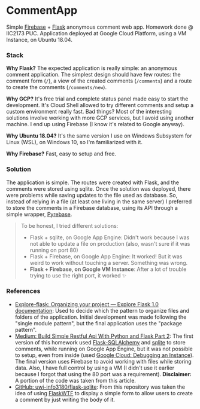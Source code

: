 # CommentApp
Simple [Firebase](https://firebase.google.com) + [Flask](http://flask.pocoo.org/) anonymous comment web app. Homework done @ IIC2173 PUC. Application deployed at Google Cloud Platform, using a VM Instance, on Ubuntu 18.04.

### Stack

**Why Flask?** The expected application is really simple: an anonymous comment application. The simplest design should have few routes: the comment form (`/`), a view of the created comments (`/comments`) and a route to create the comments (`/comments/new`).

**Why GCP?** It's free trial and complete status panel made easy to start the development. It's Cloud Shell allowed to try different comments and setup a custom environment really fast. Bad things? Most of the interesting solutions involve working with more GCP services, but I avoid using another machine. I end up using Firebase (I know it's related to Google anyway).

**Why Ubuntu 18.04?** It's the same version I use on Windows Subsystem for Linux (WSL), on Windows 10, so I'm familiarized with it.

**Why Firebase?** Fast, easy to setup and free.

### Solution

The application is simple. The routes were created with Flask, and the comments were stored using sqlite. Once the solution was deployed, there were problems while saving updates to the file used as database. So, instead of relying in a file (at least one living in the same server) I preferred to store the comments in a Firebase database, using its API through a simple wrapper, [Pyrebase](https://github.com/thisbejim/Pyrebase).

> To be honest, I tried different solutions:
>
> * Flask + sqlite, on Google App Engine: Didn't work because I was not able to update a file on production (also, wasn't sure if it was running on port 80)
> * Flask + Firebase, on Google App Engine: It worked! But it was weird to work without touching a server. Something was wrong.
> * **Flask + Firebase, on Google VM Instance**: After a lot of trouble trying to use the right port, it worked :sparkles:

### References

* [Explore-flask: Organizing your project — Explore Flask 1.0 documentation](https://explore-flask.readthedocs.io/en/latest/organizing.html): Used to decide which the pattern to organize files and folders of the application. Initial development was made following the "single module pattern", but the final application uses the "package pattern".
* [Medium: Build Simple Restful Api With Python and Flask Part 2](https://medium.com/python-pandemonium/build-simple-restful-api-with-python-and-flask-part-2-724ebf04d12): The first version of this homework used [Flask-SQLAlchemy](http://flask-sqlalchemy.pocoo.org/2.3/) and [sqlite](https://www.sqlite.org/index.html) to store comments, while running on Google App Engine, but it was not possible to setup, even from inside (used [Google Cloud: Debugging an Instance](https://cloud.google.com/appengine/docs/flexible/python/debugging-an-instance)). The final version uses Firebase to avoid working with files while storing data. Also, I have full control by using a VM (I didn't use it earlier because I forgot that using the 80 port was a requirement). **Disclaimer:** A portion of the code was taken from this article.
* [GitHub: uwi-info3180/flask-sqlite](https://github.com/uwi-info3180/flask-sqlite): From this repository was taken the idea of using [FlaskWTF](https://flask-wtf.readthedocs.io/en/stable/) to display a simple form to allow users to create a comment by just writing the body of it.